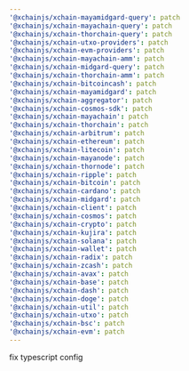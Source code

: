 ```yaml
---
'@xchainjs/xchain-mayamidgard-query': patch
'@xchainjs/xchain-mayachain-query': patch
'@xchainjs/xchain-thorchain-query': patch
'@xchainjs/xchain-utxo-providers': patch
'@xchainjs/xchain-evm-providers': patch
'@xchainjs/xchain-mayachain-amm': patch
'@xchainjs/xchain-midgard-query': patch
'@xchainjs/xchain-thorchain-amm': patch
'@xchainjs/xchain-bitcoincash': patch
'@xchainjs/xchain-mayamidgard': patch
'@xchainjs/xchain-aggregator': patch
'@xchainjs/xchain-cosmos-sdk': patch
'@xchainjs/xchain-mayachain': patch
'@xchainjs/xchain-thorchain': patch
'@xchainjs/xchain-arbitrum': patch
'@xchainjs/xchain-ethereum': patch
'@xchainjs/xchain-litecoin': patch
'@xchainjs/xchain-mayanode': patch
'@xchainjs/xchain-thornode': patch
'@xchainjs/xchain-ripple': patch
'@xchainjs/xchain-bitcoin': patch
'@xchainjs/xchain-cardano': patch
'@xchainjs/xchain-midgard': patch
'@xchainjs/xchain-client': patch
'@xchainjs/xchain-cosmos': patch
'@xchainjs/xchain-crypto': patch
'@xchainjs/xchain-kujira': patch
'@xchainjs/xchain-solana': patch
'@xchainjs/xchain-wallet': patch
'@xchainjs/xchain-radix': patch
'@xchainjs/xchain-zcash': patch
'@xchainjs/xchain-avax': patch
'@xchainjs/xchain-base': patch
'@xchainjs/xchain-dash': patch
'@xchainjs/xchain-doge': patch
'@xchainjs/xchain-util': patch
'@xchainjs/xchain-utxo': patch
'@xchainjs/xchain-bsc': patch
'@xchainjs/xchain-evm': patch
---
```


fix typescript config
